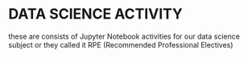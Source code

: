 # DATA SCIENCE ACTIVITY

these are consists of Jupyter Notebook activities for our data science subject or they called it RPE (Recommended Professional Electives) 
